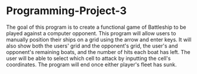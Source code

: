 # Programming-Project-3

The goal of this program is to create a functional game of Battleship to be played against a computer opponent.
This program will allow users to manually position their ships on a grid using the arrow and enter keys.
It will also show both the users' grid and the opponent's grid, the user's and opponent's remaining boats, and
the number of hits each boat has left.
The user will be able to select which cell to attack by inputting the cell's coordinates.
The program will end once either player's fleet has sunk.
